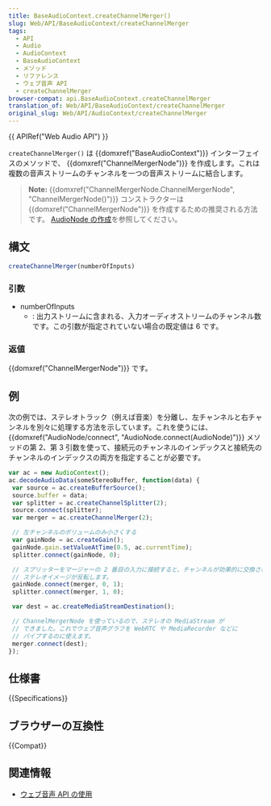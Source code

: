```yaml
---
title: BaseAudioContext.createChannelMerger()
slug: Web/API/BaseAudioContext/createChannelMerger
tags:
  - API
  - Audio
  - AudioContext
  - BaseAudioContext
  - メソッド
  - リファレンス
  - ウェブ音声 API
  - createChannelMerger
browser-compat: api.BaseAudioContext.createChannelMerger
translation_of: Web/API/BaseAudioContext/createChannelMerger
original_slug: Web/API/AudioContext/createChannelMerger
---
```

{{ APIRef("Web Audio API") }}

`createChannelMerger()` は {{domxref("BaseAudioContext")}} インターフェイスのメソッドで、 {{domxref("ChannelMergerNode")}} を作成します。これは複数の音声ストリームのチャンネルを一つの音声ストリームに結合します。

> **Note:** {{domxref("ChannelMergerNode.ChannelMergerNode", "ChannelMergerNode()")}} コンストラクターは {{domxref("ChannelMergerNode")}} を作成するための推奨される方法です。 [AudioNode の作成](/ja/docs/Web/API/AudioNode#creating_an_audionode)を参照してください。

## 構文

```js
createChannelMerger(numberOfInputs)
```

### 引数

- numberOfInputs
  - : 出力ストリームに含まれる、入力オーディオストリームのチャンネル数です。この引数が指定されていない場合の既定値は 6 です。

### 返値

{{domxref("ChannelMergerNode")}} です。

## 例

次の例では、ステレオトラック（例えば音楽）を分離し、左チャンネルと右チャンネルを別々に処理する方法を示しています。これを使うには、 {{domxref("AudioNode/connect", "AudioNode.connect(AudioNode)")}} メソッドの第 2、第 3 引数を使って、接続元のチャンネルのインデックスと接続先のチャンネルのインデックスの両方を指定することが必要です。

```js
var ac = new AudioContext();
ac.decodeAudioData(someStereoBuffer, function(data) {
 var source = ac.createBufferSource();
 source.buffer = data;
 var splitter = ac.createChannelSplitter(2);
 source.connect(splitter);
 var merger = ac.createChannelMerger(2);

 // 左チャンネルのボリュームのみ小さくする
 var gainNode = ac.createGain();
 gainNode.gain.setValueAtTime(0.5, ac.currentTime);
 splitter.connect(gainNode, 0);

 // スプリッターをマージャーの 2 番目の入力に接続すると、チャンネルが効果的に交換され、
 // ステレオイメージが反転します。
 gainNode.connect(merger, 0, 1);
 splitter.connect(merger, 1, 0);

 var dest = ac.createMediaStreamDestination();

 // ChannelMergerNode を使っているので、ステレオの MediaStream が
 // できました。これでウェブ音声グラフを WebRTC や MediaRecorder などに
 // パイプするのに使えます。
 merger.connect(dest);
});
```

## 仕様書

{{Specifications}}

## ブラウザーの互換性

{{Compat}}

## 関連情報

- [ウェブ音声 API の使用](/ja/docs/Web/API/Web_Audio_API/Using_Web_Audio_API)
